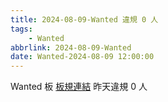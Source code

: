 ```yaml
---
title: 2024-08-09-Wanted 違規 0 人
tags:
    - Wanted
abbrlink: 2024-08-09-Wanted
date: Wanted-2024-08-09 12:00:00
---
```

Wanted 板 [板規連結](https://www.ptt.cc/bbs/Wanted/M.1608829773.A.D3B.html)
昨天違規 0 人

